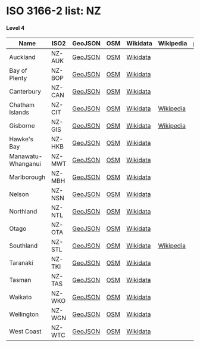 # ISO 3166-2 list: NZ


#### Level 4
Name | ISO2 | GeoJSON | OSM | Wikidata | Wikipedia | population 
--- | --- | --- | --- | --- | --- | --: 
Auckland | NZ-AUK | [GeoJSON](../../export/geojson/q7/iso2/NZ/NZ-AUK.geojson) | [OSM](https://www.openstreetmap.org/relation/2094141) | [Wikidata](https://www.wikidata.org/wiki/Q726917) |  | 1570500
Bay of Plenty | NZ-BOP | [GeoJSON](../../export/geojson/q7/iso2/NZ/NZ-BOP.geojson) | [OSM](https://www.openstreetmap.org/relation/1790755) | [Wikidata](https://www.wikidata.org/wiki/Q2192924) |  | 
Canterbury | NZ-CAN | [GeoJSON](../../export/geojson/q7/iso2/NZ/NZ-CAN.geojson) | [OSM](https://www.openstreetmap.org/relation/1640137) | [Wikidata](https://www.wikidata.org/wiki/Q657004) |  | 624200
Chatham Islands | NZ-CIT | [GeoJSON](../../export/geojson/q7/iso2/NZ/NZ-CIT.geojson) | [OSM](https://www.openstreetmap.org/relation/2647558) | [Wikidata](https://www.wikidata.org/wiki/Q115459) | [Wikipedia](http://en.wikipedia.org/wiki/en%3AChatham%20Islands) | 
Gisborne | NZ-GIS | [GeoJSON](../../export/geojson/q7/iso2/NZ/NZ-GIS.geojson) | [OSM](https://www.openstreetmap.org/relation/2643819) | [Wikidata](https://www.wikidata.org/wiki/Q140246) | [Wikipedia](http://en.wikipedia.org/wiki/en%3AGisborne%20District) | 
Hawke's Bay | NZ-HKB | [GeoJSON](../../export/geojson/q7/iso2/NZ/NZ-HKB.geojson) | [OSM](https://www.openstreetmap.org/relation/1643811) | [Wikidata](https://www.wikidata.org/wiki/Q251825) |  | 
Manawatu-Whanganui | NZ-MWT | [GeoJSON](../../export/geojson/q7/iso2/NZ/NZ-MWT.geojson) | [OSM](https://www.openstreetmap.org/relation/1638992) | [Wikidata](https://www.wikidata.org/wiki/Q139907) |  | 243700
Marlborough | NZ-MBH | [GeoJSON](../../export/geojson/q7/iso2/NZ/NZ-MBH.geojson) | [OSM](https://www.openstreetmap.org/relation/4266977) | [Wikidata](https://www.wikidata.org/wiki/Q140083) |  | 
Nelson | NZ-NSN | [GeoJSON](../../export/geojson/q7/iso2/NZ/NZ-NSN.geojson) | [OSM](https://www.openstreetmap.org/relation/4266962) | [Wikidata](https://www.wikidata.org/wiki/Q1995856) |  | 
Northland | NZ-NTL | [GeoJSON](../../export/geojson/q7/iso2/NZ/NZ-NTL.geojson) | [OSM](https://www.openstreetmap.org/relation/2133870) | [Wikidata](https://www.wikidata.org/wiki/Q59596) |  | 179100
Otago | NZ-OTA | [GeoJSON](../../export/geojson/q7/iso2/NZ/NZ-OTA.geojson) | [OSM](https://www.openstreetmap.org/relation/1640138) | [Wikidata](https://www.wikidata.org/wiki/Q692912) |  | 229200
Southland | NZ-STL | [GeoJSON](../../export/geojson/q7/iso2/NZ/NZ-STL.geojson) | [OSM](https://www.openstreetmap.org/relation/1640159) | [Wikidata](https://www.wikidata.org/wiki/Q864971) | [Wikipedia](http://en.wikipedia.org/wiki/ru%3A%D0%A1%D0%B0%D1%83%D1%82%D0%BB%D0%B5%D0%BD%D0%B4) | 
Taranaki | NZ-TKI | [GeoJSON](../../export/geojson/q7/iso2/NZ/NZ-TKI.geojson) | [OSM](https://www.openstreetmap.org/relation/1643812) | [Wikidata](https://www.wikidata.org/wiki/Q140207) |  | 119600
Tasman | NZ-TAS | [GeoJSON](../../export/geojson/q7/iso2/NZ/NZ-TAS.geojson) | [OSM](https://www.openstreetmap.org/relation/4266979) | [Wikidata](https://www.wikidata.org/wiki/Q666142) |  | 
Waikato | NZ-WKO | [GeoJSON](../../export/geojson/q7/iso2/NZ/NZ-WKO.geojson) | [OSM](https://www.openstreetmap.org/relation/2094142) | [Wikidata](https://www.wikidata.org/wiki/Q139918) |  | 468800
Wellington | NZ-WGN | [GeoJSON](../../export/geojson/q7/iso2/NZ/NZ-WGN.geojson) | [OSM](https://www.openstreetmap.org/relation/1638991) | [Wikidata](https://www.wikidata.org/wiki/Q856010) |  | 504900
West Coast | NZ-WTC | [GeoJSON](../../export/geojson/q7/iso2/NZ/NZ-WTC.geojson) | [OSM](https://www.openstreetmap.org/relation/1640136) | [Wikidata](https://www.wikidata.org/wiki/Q541468) |  | 32148
